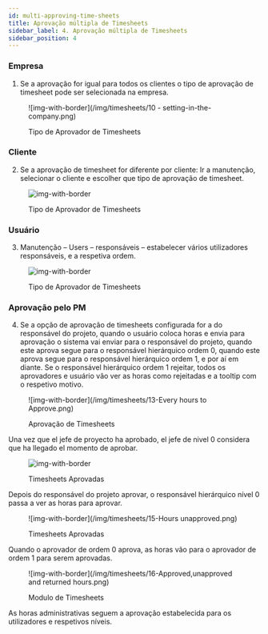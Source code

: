 ```yaml
---
id: multi-approving-time-sheets
title: Aprovação múltipla de Timesheets
sidebar_label: 4. Aprovação múltipla de Timesheets
sidebar_position: 4
---
```


### Empresa

1. Se a aprovação for igual para todos os clientes o tipo de aprovação de timesheet pode ser selecionada na empresa.

<figure>

![img-with-border](/img/timesheets/10 - setting-in-the-company.png)

<figcaption>Tipo de Aprovador de Timesheets</figcaption>
</figure>

### Cliente

2. Se a aprovação de timesheet for diferente por cliente:
   Ir a manutenção, selecionar o cliente e escolher que tipo de aprovação de timesheet.

<figure>

![img-with-border](/img/timesheets/11-Configuration_Customer.png)

<figcaption>Tipo de Aprovador de Timesheets</figcaption>
</figure>

### Usuário

3. Manutenção – Users – responsáveis – estabelecer vários utilizadores responsáveis, e a respetiva ordem.

<figure>

![img-with-border](/img/timesheets/12-Configuration_responsables.png)

<figcaption>Tipo de Aprovador de Timesheets</figcaption>
</figure>

### Aprovação pelo PM

4. Se a opção de aprovação de timesheets configurada for a do responsável do projeto, quando o usuário coloca horas e envia para aprovação o sistema vai enviar para o responsável do projeto, quando este aprova segue para o responsável hierárquico ordem 0, quando este aprova segue para o responsável hierárquico ordem 1, e por aí em diante. Se o responsável hierárquico ordem 1 rejeitar, todos os aprovadores e usuário vão ver as horas como rejeitadas e a tooltip com o respetivo motivo.

<figure>

![img-with-border](/img/timesheets/13-Every hours to Approve.png)

<figcaption>Aprovação de Timesheets</figcaption>
</figure>

Una vez que el jefe de proyecto ha aprobado, el jefe de nivel 0 considera que ha llegado el momento de aprobar.

<figure>

![img-with-border](/img/timesheets/14-Timesheets_approved.png)

<figcaption>Timesheets Aprovadas</figcaption>
</figure>

Depois do responsável do projeto aprovar, o responsável hierárquico nível 0 passa a ver as horas para aprovar.

<figure>

![img-with-border](/img/timesheets/15-Hours unapproved.png)

<figcaption>Timesheets Aprovadas</figcaption>
</figure>

Quando o aprovador de ordem 0 aprova, as horas vão para o aprovador de ordem 1 para serem aprovadas.

<figure>

![img-with-border](/img/timesheets/16-Approved,unapproved and returned hours.png)

<figcaption>Modulo de Timesheets</figcaption>
</figure>

As horas administrativas seguem a aprovação estabelecida para os utilizadores e respetivos níveis.
